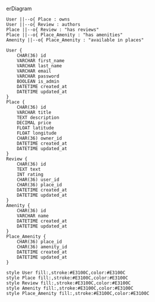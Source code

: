 erDiagram

    User ||--o{ Place : owns
    User ||--o{ Review : authors
    Place ||--o{ Review : "has reviews"
    Place ||--o{ Place_Amenity : "has amenities"
    Amenity ||--o{ Place_Amenity : "available in places"

    User {
        CHAR(36) id
        VARCHAR first_name
        VARCHAR last_name
        VARCHAR email
        VARCHAR password
        BOOLEAN is_admin
        DATETIME created_at
        DATETIME updated_at
    }
    Place {
        CHAR(36) id
        VARCHAR title
        TEXT description
        DECIMAL price
        FLOAT latitude
        FLOAT longitude
        CHAR(36) owner_id
        DATETIME created_at
        DATETIME updated_at
    }
    Review {
        CHAR(36) id
        TEXT text
        INT rating
        CHAR(36) user_id
        CHAR(36) place_id
        DATETIME created_at
        DATETIME updated_at
    }
    Amenity {
        CHAR(36) id
        VARCHAR name
        DATETIME created_at
        DATETIME updated_at
    }
    Place_Amenity {
        CHAR(36) place_id
        CHAR(36) amenity_id
        DATETIME created_at
        DATETIME updated_at
    }

    style User fill:,stroke:#E3100C,color:#E3100C
    style Place fill:,stroke:#E3100C,color:#E3100C
    style Review fill:,stroke:#E3100C,color:#E3100C
    style Amenity fill:,stroke:#E3100C,color:#E3100C
    style Place_Amenity fill:,stroke:#E3100C,color:#E3100C
